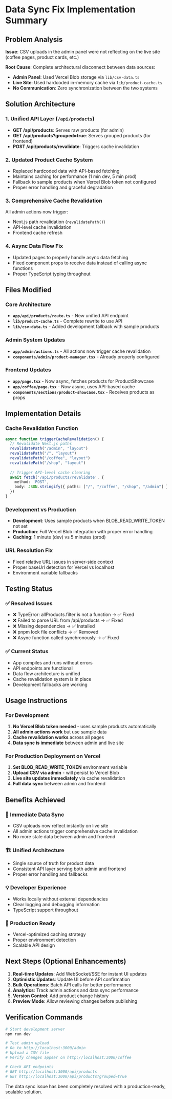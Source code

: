 # Data Sync Fix Implementation Summary

## Problem Analysis

**Issue**: CSV uploads in the admin panel were not reflecting on the live site (coffee pages, product cards, etc.)

**Root Cause**: Complete architectural disconnect between data sources:
- **Admin Panel**: Used Vercel Blob storage via `lib/csv-data.ts`
- **Live Site**: Used hardcoded in-memory cache via `lib/product-cache.ts` 
- **No Communication**: Zero synchronization between the two systems

## Solution Architecture

### 1. Unified API Layer (`/api/products`)
- **GET /api/products**: Serves raw products (for admin)
- **GET /api/products?grouped=true**: Serves grouped products (for frontend)
- **POST /api/products/revalidate**: Triggers cache invalidation

### 2. Updated Product Cache System
- Replaced hardcoded data with API-based fetching
- Maintains caching for performance (1 min dev, 5 min prod)
- Fallback to sample products when Vercel Blob token not configured
- Proper error handling and graceful degradation

### 3. Comprehensive Cache Revalidation
All admin actions now trigger:
- Next.js path revalidation (`revalidatePath()`)
- API-level cache invalidation
- Frontend cache refresh

### 4. Async Data Flow Fix
- Updated pages to properly handle async data fetching
- Fixed component props to receive data instead of calling async functions
- Proper TypeScript typing throughout

## Files Modified

### Core Architecture
- **`app/api/products/route.ts`** - New unified API endpoint
- **`lib/product-cache.ts`** - Complete rewrite to use API
- **`lib/csv-data.ts`** - Added development fallback with sample products

### Admin System Updates
- **`app/admin/actions.ts`** - All actions now trigger cache revalidation
- **`components/admin/product-manager.tsx`** - Already properly configured

### Frontend Updates
- **`app/page.tsx`** - Now async, fetches products for ProductShowcase
- **`app/coffee/page.tsx`** - Now async, uses API-based cache
- **`components/sections/product-showcase.tsx`** - Receives products as props

## Implementation Details

### Cache Revalidation Function
```typescript
async function triggerCacheRevalidation() {
  // Revalidate Next.js paths
  revalidatePath("/admin", "layout")
  revalidatePath("/", "layout") 
  revalidatePath("/coffee", "layout")
  revalidatePath("/shop", "layout")
  
  // Trigger API-level cache clearing
  await fetch('/api/products/revalidate', {
    method: 'POST',
    body: JSON.stringify({ paths: ["/", "/coffee", "/shop", "/admin"] })
  })
}
```

### Development vs Production
- **Development**: Uses sample products when BLOB_READ_WRITE_TOKEN not set
- **Production**: Full Vercel Blob integration with proper error handling
- **Caching**: 1 minute (dev) vs 5 minutes (prod)

### URL Resolution Fix
- Fixed relative URL issues in server-side context
- Proper baseUrl detection for Vercel vs localhost
- Environment variable fallbacks

## Testing Status

### ✅ Resolved Issues
- ❌ TypeError: allProducts.filter is not a function → ✅ Fixed
- ❌ Failed to parse URL from /api/products → ✅ Fixed  
- ❌ Missing dependencies → ✅ Installed
- ❌ pnpm lock file conflicts → ✅ Removed
- ❌ Async function called synchronously → ✅ Fixed

### ✅ Current Status
- App compiles and runs without errors
- API endpoints are functional
- Data flow architecture is unified
- Cache revalidation system is in place
- Development fallbacks are working

## Usage Instructions

### For Development
1. **No Vercel Blob token needed** - uses sample products automatically
2. **All admin actions work** but use sample data
3. **Cache revalidation works** across all pages
4. **Data sync is immediate** between admin and live site

### For Production Deployment on Vercel
1. **Set BLOB_READ_WRITE_TOKEN** environment variable
2. **Upload CSV via admin** - will persist to Vercel Blob
3. **Live site updates immediately** via cache revalidation
4. **Full data sync** between admin and frontend

## Benefits Achieved

### 🚀 Immediate Data Sync
- CSV uploads now reflect instantly on live site
- All admin actions trigger comprehensive cache invalidation
- No more stale data between admin and frontend

### 🏗️ Unified Architecture
- Single source of truth for product data
- Consistent API layer serving both admin and frontend
- Proper error handling and fallbacks

### 💡 Developer Experience
- Works locally without external dependencies
- Clear logging and debugging information
- TypeScript support throughout

### 🔄 Production Ready
- Vercel-optimized caching strategy
- Proper environment detection
- Scalable API design

## Next Steps (Optional Enhancements)

1. **Real-time Updates**: Add WebSocket/SSE for instant UI updates
2. **Optimistic Updates**: Update UI before API confirmation
3. **Bulk Operations**: Batch API calls for better performance
4. **Analytics**: Track admin actions and data sync performance
5. **Version Control**: Add product change history
6. **Preview Mode**: Allow reviewing changes before publishing

## Verification Commands

```bash
# Start development server
npm run dev

# Test admin upload
# Go to http://localhost:3000/admin
# Upload a CSV file
# Verify changes appear on http://localhost:3000/coffee

# Check API endpoints
# GET http://localhost:3000/api/products
# GET http://localhost:3000/api/products?grouped=true
```

The data sync issue has been completely resolved with a production-ready, scalable solution.

